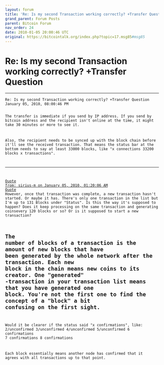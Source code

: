 ```yaml
---
layout: forum
title: 'Re: Is my second Transaction working correctly? +Transfer Question'
grand_parent: Forum Posts
parent: Bitcoin Forum
nav_order: 24
date: 2010-01-05 20:00:46 UTC
original: https://bitcointalk.org/index.php?topic=17.msg85#msg85
---
```


# Re: Is my second Transaction working correctly? +Transfer Question
---

<div class="language-plaintext highlighter-rouge"><div class="highlight"><pre class="highlight">
<code>Re: Is my second Transaction working correctly? +Transfer Question
January 05, 2010, 08:00:46 PM	

The transfer is immediate if you send by IP address.  If you send by bitcoin address and the recipient isn't online at the time, it might take 30 minutes or more to see it.  

Also, the recipient needs to be synced up with the block chain before it'll see the received transaction.  That means the status bar at the bottom needs to say at least 33000 blocks, like "x connections  33200 blocks  x transactions".

-------------
<a href="https://bitcointalk.org/index.php?topic=17.msg84#msg84">Quote from: sirius-m on January 05, 2010, 01:20:06 AM</a>
<a href="https://bitcointalk.org/index.php?topic=17.msg84#msg84">Quote</a>
However, once that transaction was complete, a new transaction 
hasn't started. Or maybe it has. There's only one transaction in 
the list but I'm up to 131 Blocks under "Status". Is this the way it's 
supposed to happen? Does it keep processing on the same transaction 
and generating coinsevery 120 blocks or so? Or is it supposed to start 
a new transaction?

The number of blocks of a transaction is the amount of new blocks that have been generated by the whole network after the transaction. Each new block in the chain means new coins to its creator. One "generated" -transaction in your transaction list means that you have generated one block. You're not the first one to find the concept of a "block" a bit confusing on the first sight.
-------------


Would it be clearer if the status said "x confirmations", like:
2/unconfirmed
3/unconfirmed
4/unconfirmed
5/unconfirmed
6 confirmations
7 confirmations
8 confirmations

Each block essentially means another node has confirmed that it agrees with all transactions up to that point.
</div>
</code></pre></div>
